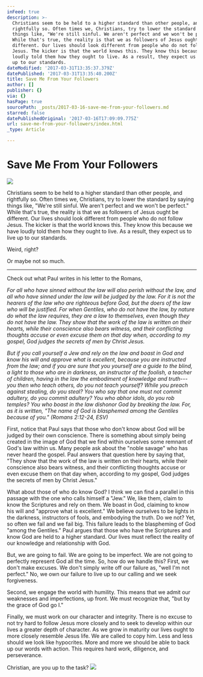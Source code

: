 ```yaml
---
inFeed: true
description: >-
  Christians seem to be held to a higher standard than other people, and
  rightfully so. Often times we, Christians, try to lower the standard by saying
  things like, "We're still sinful. We aren't perfect and we won't be perfect."
  While that's true, the reality is that we as followers of Jesus ought be
  different. Our lives should look different from people who do not follow
  Jesus. The kicker is that the world knows this. They know this because we have
  loudly told them how they ought to live. As a result, they expect us to live
  up to our standards.
dateModified: '2017-03-31T13:35:37.379Z'
datePublished: '2017-03-31T13:35:40.200Z'
title: Save Me From Your Followers
author: []
publisher: {}
via: {}
hasPage: true
sourcePath: _posts/2017-03-16-save-me-from-your-followers.md
starred: false
datePublishedOriginal: '2017-03-16T17:09:09.775Z'
url: save-me-from-your-followers/index.html
_type: Article

---
```

# Save Me From Your Followers
![](https://the-grid-user-content.s3-us-west-2.amazonaws.com/444f056b-6728-467d-bf4e-bb1e93cdd348.jpg)

Christians seem to be held to a higher standard than other people, and rightfully so. Often times we, Christians, try to lower the standard by saying things like, "We're still sinful. We aren't perfect and we won't be perfect." While that's true, the reality is that we as followers of Jesus ought be different. Our lives should look different from people who do not follow Jesus. The kicker is that the world knows this. They know this because we have loudly told them how they ought to live. As a result, they expect us to live up to our standards.

Weird, right?

Or maybe not so much.

---

Check out what Paul writes in his letter to the Romans,

_For all who have sinned without the law will also perish without the law, and all who have sinned under the law will be judged by the law. For it is not the hearers of the law who are righteous before God, but the doers of the law who will be justified. For when Gentiles, who do not have the law, by nature do what the law requires, they are a law to themselves, even though they do not have the law. They show that the work of the law is written on their hearts, while their conscience also bears witness, and their conflicting thoughts accuse or even excuse them on that day when, according to my gospel, God judges the secrets of men by Christ Jesus._

_But if you call yourself a Jew and rely on the law and boast in God and know his will and approve what is excellent, because you are instructed from the law; and if you are sure that you yourself are a guide to the blind, a light to those who are in darkness, an instructor of the foolish, a teacher of children, having in the law the embodiment of knowledge and truth---you then who teach others, do you not teach yourself? While you preach against stealing, do you steal? You who say that one must not commit adultery, do you commit adultery? You who abhor idols, do you rob temples? You who boast in the law dishonor God by breaking the law. For, as it is written, "The name of God is blasphemed among the Gentiles because of you." (Romans 2:12-24, ESV)_

First, notice that Paul says that those who don't know about God will be judged by their own conscience. There is something about simply being created in the image of God that we find within ourselves some remnant of God's law within us. Many people ask about the "noble savage" who has never heard the gospel. Paul answers that question here by saying that, "They show that the work of the law is written on their hearts, while their conscience also bears witness, and their conflicting thoughts accuse or even excuse them on that day when, according to my gospel, God judges the secrets of men by Christ Jesus."

What about those of who do know God? I think we can find a parallel in this passage with the one who calls himself a "Jew." We, like them, claim to know the Scriptures and rely on them. We boast in God, claiming to know his will and "approve what is excellent." We believe ourselves to be lights in the darkness, instructors of fools, and embodying the truth. Do we not? Yet, so often we fail and we fail big. This failure leads to the blaspheming of God "among the Gentiles." Paul argues that those who have the Scriptures and know God are held to a higher standard. Our lives must reflect the reality of our knowledge and relationship with God.

But, we are going to fail. We are going to be imperfect. We are not going to perfectly represent God all the time. So, how do we handle this? First, we don't make excuses. We don't simply write off our failure as, "well I'm not perfect." No, we own our failure to live up to our calling and we seek forgiveness.

Second, we engage the world with humility. This means that we admit our weaknesses and imperfections, up front. We must recognize that, "but by the grace of God go I."

Finally, we must work on our character and integrity. There is no excuse to not try hard to follow Jesus more closely and to seek to develop within our lives a greater depth of character. As we grow in maturity our lives ought to more closely resemble Jesus life. We are called to copy him. Less and less should we look like hypocrites. More and more we should be able to back up our words with action. This requires hard work, diligence, and perseverance.

Christian, are you up to the task?
![](https://the-grid-user-content.s3-us-west-2.amazonaws.com/1d91cef8-be6d-452d-b964-77286c7d5b98.jpg)